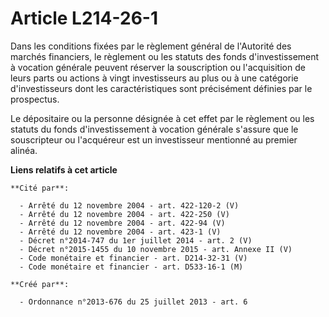 # Article L214-26-1

Dans les conditions fixées par le règlement général de l'Autorité des marchés financiers, le règlement ou les statuts des
fonds d'investissement à vocation générale peuvent réserver la souscription ou l'acquisition de leurs parts ou actions à
vingt investisseurs au plus ou à une catégorie d'investisseurs dont les caractéristiques sont précisément définies par le
prospectus. 

Le dépositaire ou la personne désignée à cet effet par le règlement ou les statuts du fonds d'investissement à vocation
générale s'assure que le souscripteur ou l'acquéreur est un investisseur mentionné au premier alinéa.

**Liens relatifs à cet article**

	**Cité par**:

	  - Arrêté du 12 novembre 2004 - art. 422-120-2 (V)
	  - Arrêté du 12 novembre 2004 - art. 422-250 (V)
	  - Arrêté du 12 novembre 2004 - art. 422-94 (V)
	  - Arrêté du 12 novembre 2004 - art. 423-1 (V)
	  - Décret n°2014-747 du 1er juillet 2014 - art. 2 (V)
	  - Décret n°2015-1455 du 10 novembre 2015 - art. Annexe II (V)
	  - Code monétaire et financier - art. D214-32-31 (V)
	  - Code monétaire et financier - art. D533-16-1 (M)

	**Créé par**:

	  - Ordonnance n°2013-676 du 25 juillet 2013 - art. 6

